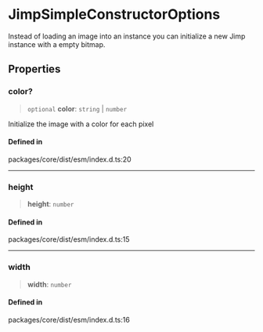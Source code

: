 # JimpSimpleConstructorOptions

Instead of loading an image into an instance you can initialize a new
Jimp instance with a empty bitmap.

## Properties

### color?

> `optional` **color**: `string` \| `number`

Initialize the image with a color for each pixel

#### Defined in

packages/core/dist/esm/index.d.ts:20

------------------------------------------------------------------------

### height

> **height**: `number`

#### Defined in

packages/core/dist/esm/index.d.ts:15

------------------------------------------------------------------------

### width

> **width**: `number`

#### Defined in

packages/core/dist/esm/index.d.ts:16
